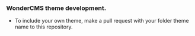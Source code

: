 ### WonderCMS theme development.
- To include your own theme, make a pull request with your folder theme name to this repository.
